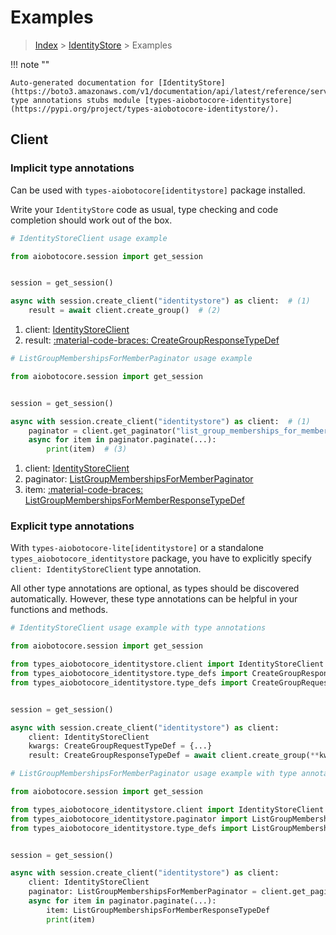 # Examples

> [Index](../README.md) > [IdentityStore](./README.md) > Examples

!!! note ""

    Auto-generated documentation for [IdentityStore](https://boto3.amazonaws.com/v1/documentation/api/latest/reference/services/identitystore.html#identitystore)
    type annotations stubs module [types-aiobotocore-identitystore](https://pypi.org/project/types-aiobotocore-identitystore/).

## Client

### Implicit type annotations

Can be used with `types-aiobotocore[identitystore]` package installed.

Write your `IdentityStore` code as usual,
type checking and code completion should work out of the box.



```python
# IdentityStoreClient usage example

from aiobotocore.session import get_session


session = get_session()

async with session.create_client("identitystore") as client:  # (1)
    result = await client.create_group()  # (2)
```

1. client: [IdentityStoreClient](./client.md)
2. result: [:material-code-braces: CreateGroupResponseTypeDef](./type_defs.md#creategroupresponsetypedef) 



```python
# ListGroupMembershipsForMemberPaginator usage example

from aiobotocore.session import get_session


session = get_session()

async with session.create_client("identitystore") as client:  # (1)
    paginator = client.get_paginator("list_group_memberships_for_member")  # (2)
    async for item in paginator.paginate(...):
        print(item)  # (3)
```

1. client: [IdentityStoreClient](./client.md)
2. paginator: [ListGroupMembershipsForMemberPaginator](./paginators.md#listgroupmembershipsformemberpaginator)
3. item: [:material-code-braces: ListGroupMembershipsForMemberResponseTypeDef](./type_defs.md#listgroupmembershipsformemberresponsetypedef) 




### Explicit type annotations

With `types-aiobotocore-lite[identitystore]`
or a standalone `types_aiobotocore_identitystore` package, you have to explicitly specify
`client: IdentityStoreClient` type annotation.

All other type annotations are optional, as types should be discovered automatically.
However, these type annotations can be helpful in your functions and methods.


```python
# IdentityStoreClient usage example with type annotations

from aiobotocore.session import get_session

from types_aiobotocore_identitystore.client import IdentityStoreClient
from types_aiobotocore_identitystore.type_defs import CreateGroupResponseTypeDef
from types_aiobotocore_identitystore.type_defs import CreateGroupRequestTypeDef


session = get_session()

async with session.create_client("identitystore") as client:
    client: IdentityStoreClient
    kwargs: CreateGroupRequestTypeDef = {...}
    result: CreateGroupResponseTypeDef = await client.create_group(**kwargs)
```



```python
# ListGroupMembershipsForMemberPaginator usage example with type annotations

from aiobotocore.session import get_session

from types_aiobotocore_identitystore.client import IdentityStoreClient
from types_aiobotocore_identitystore.paginator import ListGroupMembershipsForMemberPaginator
from types_aiobotocore_identitystore.type_defs import ListGroupMembershipsForMemberResponseTypeDef


session = get_session()

async with session.create_client("identitystore") as client:
    client: IdentityStoreClient
    paginator: ListGroupMembershipsForMemberPaginator = client.get_paginator("list_group_memberships_for_member")
    async for item in paginator.paginate(...):
        item: ListGroupMembershipsForMemberResponseTypeDef
        print(item)
```


